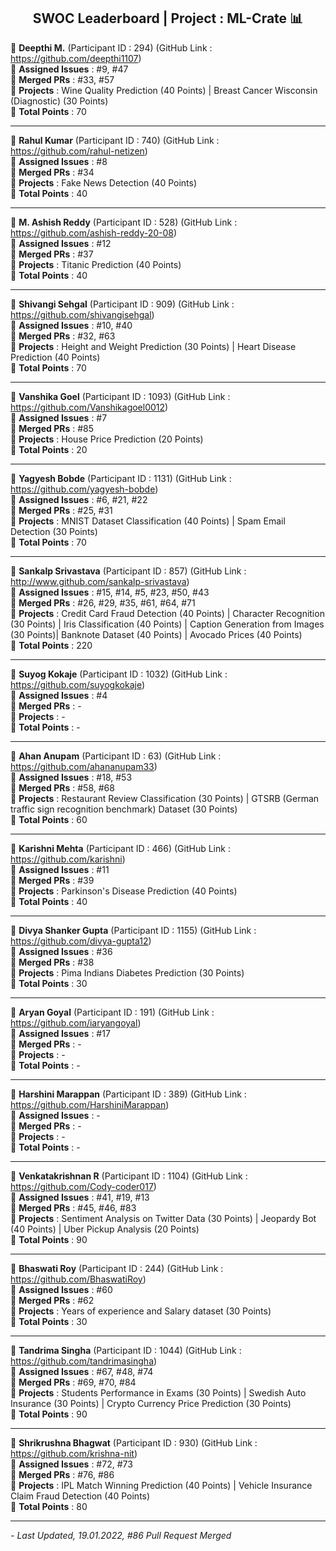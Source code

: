 <div align = 'center'>
  <h2> SWOC Leaderboard | Project : ML-Crate 📊 </h2>
  </div>


🔴 **Deepthi M.** (Participant ID : 294) (GitHub Link : https://github.com/deepthi1107) <br/>
🔴 **Assigned Issues** : #9, #47 <br/>
🔴 **Merged PRs** : #33, #57 <br/>
🔴 **Projects** : Wine Quality Prediction (40 Points) | Breast Cancer Wisconsin (Diagnostic) (30 Points) <br/>
🔴 **Total Points** : 70 <br/>

************************************************************
🔴 **Rahul Kumar** (Participant ID : 740) (GitHub Link : https://github.com/rahul-netizen)<br/>
🔴 **Assigned Issues** : #8 <br/>
🔴 **Merged PRs** : #34 <br/>
🔴 **Projects** : Fake News Detection (40 Points) <br/>
🔴 **Total Points** : 40 <br/>

**************************************************************
🔴 **M. Ashish Reddy** (Participant ID : 528) (GitHub Link : https://github.com/ashish-reddy-20-08)<br/>
🔴 **Assigned Issues** : #12 <br/>
🔴 **Merged PRs** : #37 <br/>
🔴 **Projects** : Titanic Prediction (40 Points) <br/>
🔴 **Total Points** : 40 <br/>

****************************************************************
🔴 **Shivangi Sehgal** (Participant ID : 909) (GitHub Link :  https://github.com/shivangisehgal)<br/>
🔴 **Assigned Issues** : #10, #40 <br/>
🔴 **Merged PRs** : #32, #63 <br/>
🔴 **Projects** : Height and Weight Prediction (30 Points) | Heart Disease Prediction (40 Points) <br/>
🔴 **Total Points** : 70 <br/>

***************************************************************
🔴 **Vanshika Goel** (Participant ID : 1093) (GitHub Link : https://github.com/Vanshikagoel0012)<br/>
🔴 **Assigned Issues** : #7 <br/>
🔴 **Merged PRs** : #85 <br/>
🔴 **Projects** : House Price Prediction (20 Points) <br/>
🔴 **Total Points** : 20 <br/>

****************************************************************
🔴 **Yagyesh Bobde** (Participant ID : 1131) (GitHub Link : https://github.com/yagyesh-bobde)<br/>
🔴 **Assigned Issues** : #6, #21, #22 <br/>
🔴 **Merged PRs** : #25, #31 <br/>
🔴 **Projects** : MNIST Dataset Classification (40 Points) | Spam Email Detection (30 Points) <br/>
🔴 **Total Points** : 70 <br/>

****************************************************************
🔴 **Sankalp Srivastava** (Participant ID : 857) (GitHub Link : http://www.github.com/sankalp-srivastava)<br/>
🔴 **Assigned Issues** : #15, #14, #5, #23, #50, #43 <br/>
🔴 **Merged PRs** : #26, #29, #35, #61, #64, #71 <br/>
🔴 **Projects** : Credit Card Fraud Detection (40 Points) | Character Recognition (30 Points) | Iris Classification (40 Points) | Caption Generation from Images (30 Points)| Banknote Dataset (40 Points) | Avocado Prices (40 Points)<br/>
🔴 **Total Points** : 220 <br/>

****************************************************************
🔴 **Suyog Kokaje** (Participant ID : 1032) (GitHub Link : https://github.com/suyogkokaje)<br/>
🔴 **Assigned Issues** : #4 <br/>
🔴 **Merged PRs** : - <br/>
🔴 **Projects** : - <br/>
🔴 **Total Points** : - <br/>

****************************************************************
🔴 **Ahan Anupam** (Participant ID : 63) (GitHub Link : https://github.com/ahananupam33)<br/>
🔴 **Assigned Issues** : #18, #53 <br/>
🔴 **Merged PRs** : #58, #68 <br/>
🔴 **Projects** : Restaurant Review Classification (30 Points) | GTSRB (German traffic sign recognition benchmark) Dataset (30 Points) <br/>
🔴 **Total Points** : 60 <br/>

****************************************************************
🔴 **Karishni Mehta** (Participant ID : 466) (GitHub Link : https://github.com/karishni)<br/>
🔴 **Assigned Issues** : #11 <br/>
🔴 **Merged PRs** : #39 <br/>
🔴 **Projects** : Parkinson's Disease Prediction (40 Points) <br/>
🔴 **Total Points** : 40 <br/>

****************************************************************
🔴 **Divya Shanker Gupta** (Participant ID : 1155) (GitHub Link : https://github.com/divya-gupta12)<br/>
🔴 **Assigned Issues** : #36 <br/>
🔴 **Merged PRs** : #38 <br/>
🔴 **Projects** : Pima Indians Diabetes Prediction (30 Points) <br/>
🔴 **Total Points** : 30 <br/>

****************************************************************
🔴 **Aryan Goyal** (Participant ID : 191) (GitHub Link : https://github.com/iaryangoyal)<br/>
🔴 **Assigned Issues** : #17 <br/>
🔴 **Merged PRs** : - <br/>
🔴 **Projects** : - <br/>
🔴 **Total Points** : - <br/>

****************************************************************
🔴 **Harshini Marappan** (Participant ID : 389) (GitHub Link : https://github.com/HarshiniMarappan)<br/>
🔴 **Assigned Issues** : - <br/>
🔴 **Merged PRs** : - <br/>
🔴 **Projects** : - <br/>
🔴 **Total Points** : - <br/>

****************************************************************
🔴 **Venkatakrishnan R** (Participant ID : 1104) (GitHub Link : https://github.com/Cody-coder017)<br/>
🔴 **Assigned Issues** : #41, #19, #13 <br/>
🔴 **Merged PRs** : #45, #46, #83 <br/>
🔴 **Projects** : Sentiment Analysis on Twitter Data (30 Points) | Jeopardy Bot (40 Points) | Uber Pickup Analysis (20 Points) <br/>
🔴 **Total Points** : 90 <br/>

****************************************************************
🔴 **Bhaswati Roy** (Participant ID : 244) (GitHub Link : https://github.com/BhaswatiRoy)<br/>
🔴 **Assigned Issues** : #60 <br/>
🔴 **Merged PRs** : #62 <br/>
🔴 **Projects** : Years of experience and Salary dataset (30 Points) <br/>
🔴 **Total Points** : 30 <br/>

****************************************************************
🔴 **Tandrima Singha** (Participant ID : 1044) (GitHub Link : https://github.com/tandrimasingha)<br/>
🔴 **Assigned Issues** : #67, #48, #74 <br/>
🔴 **Merged PRs** : #69, #70, #84 <br/>
🔴 **Projects** : Students Performance in Exams (30 Points) | Swedish Auto Insurance (30 Points) | Crypto Currency Price Prediction (30 Points)<br/>
🔴 **Total Points** : 90 <br/>

****************************************************************
🔴 **Shrikrushna Bhagwat** (Participant ID : 930) (GitHub Link : https://github.com/krishna-nit)<br/>
🔴 **Assigned Issues** : #72, #73 <br/>
🔴 **Merged PRs** : #76, #86 <br/>
🔴 **Projects** : IPL Match Winning Prediction (40 Points) | Vehicle Insurance Claim Fraud Detection (40 Points) <br/>
🔴 **Total Points** : 80 <br/>

****************************************************************



*- Last Updated, 19.01.2022, #86 Pull Request Merged*
